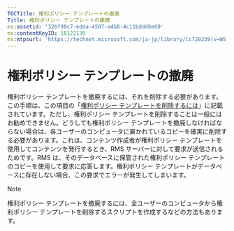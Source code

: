 ```yaml
---
TOCTitle: 権利ポリシー テンプレートの撤廃
Title: 権利ポリシー テンプレートの撤廃
ms:assetid: '32bf98c7-edda-4507-a4b8-4c11bddd6e60'
ms:contentKeyID: 18122139
ms:mtpsurl: 'https://technet.microsoft.com/ja-jp/library/Cc720239(v=WS.10)'
---
```


権利ポリシー テンプレートの撤廃
===============================

権利ポリシー テンプレートを撤廃するには、それを削除する必要があります。この手順は、この項目の「[権利ポリシー テンプレートを削除するには](https://technet.microsoft.com/9c9a1496-cf55-4c65-a4c6-9fe245edce00)」に記載されています。ただし、権利ポリシー テンプレートを削除することは一般にはお勧めできません。どうしても権利ポリシー テンプレートを撤廃しなければならない場合は、各ユーザーのコンピュータに置かれているコピーを確実に削除する必要があります。これは、コンテンツ作成者が権利ポリシー テンプレートを使用してコンテンツを発行するとき、RMS サーバーに対して要求が送信されるためです。RMS は、そのデータベースに保管された権利ポリシー テンプレートのコピーを使用して要求に応答します。権利ポリシー テンプレートがデータベースに存在しない場合、この要求でエラーが発生してしまいます。

> [!Note]  
> 権利ポリシー テンプレートを撤廃するには、全ユーザーのコンピュータから権利ポリシー テンプレートを削除するスクリプトを作成するなどの方法もあります。 
